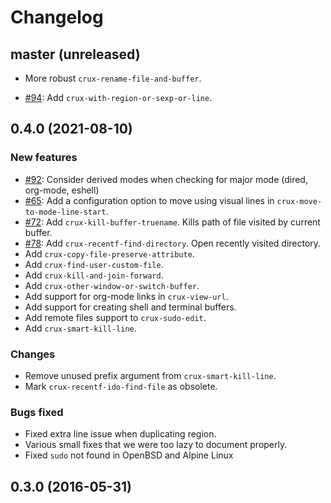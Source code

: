 # Changelog

## master (unreleased)
* More robust `crux-rename-file-and-buffer`.

* [#94](https://github.com/bbatsov/crux/pull/94): Add `crux-with-region-or-sexp-or-line`.

## 0.4.0 (2021-08-10)

### New features

* [#92](https://github.com/bbatsov/crux/pull/92): Consider derived modes when checking for major mode (dired, org-mode, eshell)
* [#65](https://github.com/bbatsov/crux/pull/65): Add a configuration option to move using visual lines in `crux-move-to-mode-line-start`.
* [#72](https://github.com/bbatsov/crux/pull/72): Add `crux-kill-buffer-truename`. Kills path of file visited by current buffer.
* [#78](https://github.com/bbatsov/crux/pull/78): Add `crux-recentf-find-directory`. Open recently visited directory.
* Add `crux-copy-file-preserve-attribute`.
* Add `crux-find-user-custom-file`.
* Add `crux-kill-and-join-forward`.
* Add `crux-other-window-or-switch-buffer`.
* Add support for org-mode links in `crux-view-url`.
* Add support for creating shell and terminal buffers.
* Add remote files support to `crux-sudo-edit`.
* Add `crux-smart-kill-line`.

### Changes

* Remove unused prefix argument from `crux-smart-kill-line`.
* Mark `crux-recentf-ido-find-file` as obsolete.

### Bugs fixed

* Fixed extra line issue when duplicating region.
* Various small fixes that we were too lazy to document properly.
* Fixed `sudo` not found in OpenBSD and Alpine Linux
## 0.3.0 (2016-05-31)
